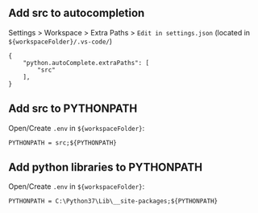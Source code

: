 ## Add src to autocompletion
Settings > Workspace > Extra Paths > `Edit in settings.json` (located in `${workspaceFolder}/.vs-code/`)

    {
        "python.autoComplete.extraPaths": [
            "src"
        ],
    }

## Add src to PYTHONPATH
Open/Create `.env` in `${workspaceFolder}`:

    PYTHONPATH = src;${PYTHONPATH}
    
## Add python libraries to PYTHONPATH
Open/Create `.env` in `${workspaceFolder}`:

    PYTHONPATH = C:\Python37\Lib\__site-packages;${PYTHONPATH}
